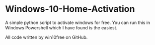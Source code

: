 # Windows-10-Home-Activation
A simple python script to activate windows for free. You can run this in Windows Powershell which I have found is the easiest.

All code written by win10free on GitHub.
